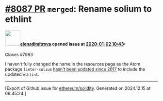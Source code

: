 # [\#8087 PR](https://github.com/ethereum/solidity/pull/8087) `merged`: Rename solium to ethlint

#### <img src="https://avatars.githubusercontent.com/u/703848?u=d11bd4aa8a069ebb196be76a660ec815f2f0cddc&v=4" width="50">[elenadimitrova](https://github.com/elenadimitrova) opened issue at [2020-01-02 10:43](https://github.com/ethereum/solidity/pull/8087):

Closes #7993 

I haven't fully changed the name in the resources page as the Atom package `linter-solium` [hasn't been updated since 2017](https://github.com/travs/linter-solium/blob/v0.0.5/package.json) to include the updated `ethlint`.




-------------------------------------------------------------------------------



[Export of Github issue for [ethereum/solidity](https://github.com/ethereum/solidity). Generated on 2024.12.15 at 06:45:24.]
